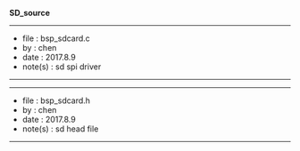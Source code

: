 **SD_source**

***********************************
* file    :  bsp_sdcard.c
* by      :  chen
* date    :  2017.8.9
* note(s) :  sd spi driver 
***********************************

***********************************
* file    :  bsp_sdcard.h
* by      :  chen
* date    :  2017.8.9
* note(s) :  sd head file 
***********************************
